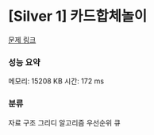 
# [Silver 1] 카드합체놀이

[문제 링크](https://www.acmicpc.net/problem/15903)
### 성능 요약

<p>메모리: 15208 KB 시간: 172 ms </p>

### 분류
자료 구조
그리디 알고리즘
우선순위 큐
